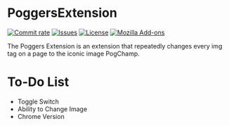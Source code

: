 # PoggersExtension
[![Commit rate](https://img.shields.io/github/commit-activity/m/dogemanwastaken/PoggersExtension?label=Commits)](https://github.com/dogemanwastaken/PoggersExtension/commits/main)
[![Issues](https://img.shields.io/github/issues/dogemanwastaken/PoggersExtension/issues)](https://github.com/dogemanwastaken/PoggersExtension/issues)
[![License](https://img.shields.io/badge/license-Mozilla-brightgreen)](https://github.com/dogemanwastaken/PoggersExtension/blob/main/LICENSE)
[![Mozilla Add-ons](https://img.shields.io/amo/rating/poggers?label=Firefox)](https://addons.mozilla.org/firefox/addon/poggers/)

The Poggers Extension is an extension that repeatedly changes every img tag on a page to the iconic image PogChamp.
# To-Do List
- Toggle Switch
- Ability to Change Image
- Chrome Version
